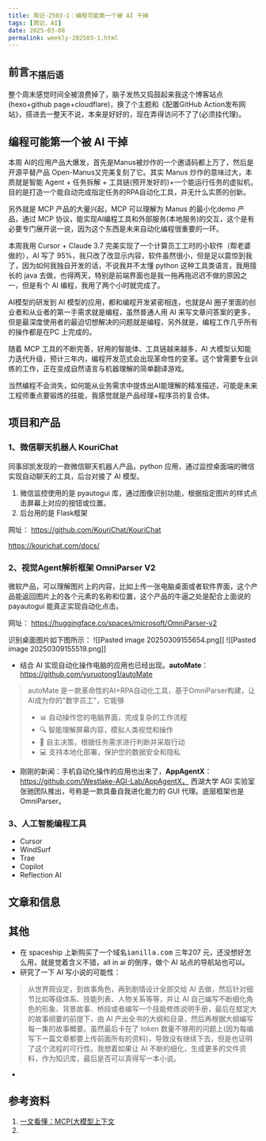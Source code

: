```yaml
---
title: 周记-2503-1：编程可能第一个被 AI 干掉
tags: [周记，AI]
date: 2025-03-08
permalink: weekly-202503-1.html
---
```


## 前言<sub>不搭后语</sub>

整个周末感觉时间全被浪费掉了，脑子发热又捣鼓起来我这个博客站点(hexo+github page+cloudflare)，换了个主题和《配置GitHub Action发布网站》，搭进去一整天不说，本来是好好的，现在弄得访问不了了(必须挂代理)。

## 编程可能第一个被 AI 干掉

本周 AI的应用产品大爆发，首先是Manus被炒作的一个邀请码都上万了，然后是开源平替产品 Open-Manus又完美复刻了它。其实 Manus 炒作的意味过大，本质就是智能 Agent + 任务拆解 + 工具链(预开发好的)+一个能运行任务的虚拟机，目的是打造一个能自动完成指定任务的RPA自动化工具，并无什么实质的创新。

另外就是 MCP 产品的大量兴起，MCP 可以理解为 Manus 的最小化demo 产品，通过 MCP 协议，能实现AI编程工具和外部服务(本地服务)的交互，这个是有必要专门展开说一说，因为这个东西是未来自动化编程很重要的一环。

本周我用 Cursor + Claude 3.7 完美实现了一个计算员工工时的小软件（帮老婆做的），AI 写了 95%，我只改了改显示内容，软件虽然很小，但是足以震惊到我了，因为如何我独自开发的话，不说我并不太懂 python 这种工具类语言，我用擅长的 java 去做，也得两天，特别是前端界面也是我一拖再拖迟迟不做的原因之一，但是有个 AI 编程，我用了两个小时就完成了。

AI模型的研发到 AI 模型的应用，都和编程开发紧密相连，也就是AI 圈子里面的创业者和从业者的第一手需求就是编程，虽然普通人用 AI 来写文章问答案的更多，但是最深度使用者的最迫切想解决的问题就是编程，另外就是，编程工作几乎所有的操作都是在PC 上完成的。

随着 MCP 工具的不断完善，好用的智能体、工具链越来越多，AI 大模型认知能力迭代升级，预计三年内，编程开发范式会出现革命性的变革。这个曾需要专业训练的工作，正在变成自然语言与机器理解的简单翻译游戏。

当然编程不会消失，如何能从业务需求中提炼出AI能理解的精准描述，可能是未来工程师重点要锻炼的技能，我感觉就是产品经理+程序员的复合体。

## 项目和产品

### 1、**微信聊天机器人 KouriChat**

同事邱凯发现的一款微信聊天机器人产品，python 应用，通过监控桌面端的微信实现自动聊天的工具，后台对接了 AI 模型。
1. 微信监控使用的是 pyautogui 库，通过图像识别功能，根据指定图片的样式点击屏幕上对应的按钮或位置。
2. 后台用的是 Flask框架

网址：
https://github.com/KouriChat/KouriChat

https://kourichat.com/docs/

### 2、**视觉Agent解析框架 OmniParser V2**

微软产品，可以理解图片上的内容，比如上传一张电脑桌面或者软件界面，这个产品能返回图片上的各个元素的名称和位置，这个产品的牛逼之处是配合上面说的payautogui 能真正实现自动化点击。

网址：
https://huggingface.co/spaces/microsoft/OmniParser-v2

识别桌面图片如下图所示：
![[Pasted image 20250309155654.png]]
![[Pasted image 20250309155519.png]]

- 结合 AI 实现自动化操作电脑的应用也已经出现。**autoMate**： https://github.com/yuruotong1/autoMate

>autoMate 是一款革命性的AI+RPA自动化工具，基于OmniParser构建，让AI成为你的"数字员工"，它能够
> - 📊 自动操作您的电脑界面，完成复杂的工作流程
> - 🔍 智能理解屏幕内容，模拟人类视觉和操作
> - 🧠 自主决策，根据任务需求进行判断并采取行动
> - 💻 支持本地化部署，保护您的数据安全和隐私

- 刚刚的新闻：手机自动化操作的应用也出来了，**AppAgentX**： https://github.com/Westlake-AGI-Lab/AppAgentX，
	西湖大学 AGI 实验室张驰团队推出，号称是一款具备自我进化能力的 GUI 代理。底层框架也是OmniParser。

### 3、人工智能编程工具

- Cursor
- WindSurf
- Trae
- Copilot
- Reflection AI

## 文章和信息



## 其他
- 在 spaceship 上新购买了一个域名<kbd>ianilla.com</kbd> 三年207 元，还没想好怎么用，就是觉着含义不错，all in ai 的倒序，做个 AI 站点的导航站也可以。
- 研究了一下 AI 写小说的可能性：
> 从世界观设定，到故事角色，再到剧情设计全部交给 AI 去做，然后针对细节比如等级体系、技能列表、人物关系等等，并让 AI 自己编写不断细化角色的形象、背景故事、桥段或者编写一个技能修炼说明手册，最后在框定大的故事纲要的前提下，由 AI 产出全书的大纲和目录，然后再根据大纲编写每一集的故事概要。虽然最后卡在了 token 数量不够用的问题上(因为每编写下一篇文章都要上传前面所有的资料)，导致没有继续下去，但是也证明了这个流程的可行性。我想着如果让 AI 不断的细化，生成更多的文件资料，作为知识库，最后是否可以真得写一本小说。
- 


## 参考资料

1. [一文看懂：MCP(大模型上下文](https://zhuanlan.zhihu.com/p/27327515233)
2. 